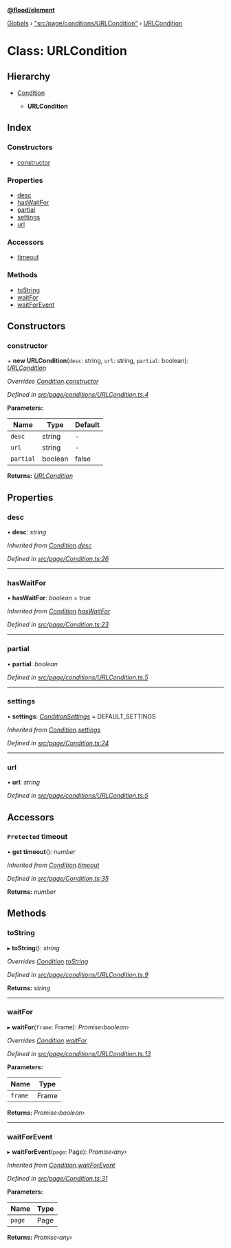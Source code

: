 **[@flood/element](../README.md)**

[Globals](../globals.md) › ["src/page/conditions/URLCondition"](../modules/_src_page_conditions_urlcondition_.md) › [URLCondition](_src_page_conditions_urlcondition_.urlcondition.md)

# Class: URLCondition

## Hierarchy

* [Condition](_src_page_condition_.condition.md)

  * **URLCondition**

## Index

### Constructors

* [constructor](_src_page_conditions_urlcondition_.urlcondition.md#constructor)

### Properties

* [desc](_src_page_conditions_urlcondition_.urlcondition.md#desc)
* [hasWaitFor](_src_page_conditions_urlcondition_.urlcondition.md#haswaitfor)
* [partial](_src_page_conditions_urlcondition_.urlcondition.md#partial)
* [settings](_src_page_conditions_urlcondition_.urlcondition.md#settings)
* [url](_src_page_conditions_urlcondition_.urlcondition.md#url)

### Accessors

* [timeout](_src_page_conditions_urlcondition_.urlcondition.md#protected-timeout)

### Methods

* [toString](_src_page_conditions_urlcondition_.urlcondition.md#tostring)
* [waitFor](_src_page_conditions_urlcondition_.urlcondition.md#waitfor)
* [waitForEvent](_src_page_conditions_urlcondition_.urlcondition.md#waitforevent)

## Constructors

###  constructor

\+ **new URLCondition**(`desc`: string, `url`: string, `partial`: boolean): *[URLCondition](_src_page_conditions_urlcondition_.urlcondition.md)*

*Overrides [Condition](_src_page_condition_.condition.md).[constructor](_src_page_condition_.condition.md#constructor)*

*Defined in [src/page/conditions/URLCondition.ts:4](https://github.com/flood-io/element/blob/d9c12d9/packages/element/src/page/conditions/URLCondition.ts#L4)*

**Parameters:**

Name | Type | Default |
------ | ------ | ------ |
`desc` | string | - |
`url` | string | - |
`partial` | boolean | false |

**Returns:** *[URLCondition](_src_page_conditions_urlcondition_.urlcondition.md)*

## Properties

###  desc

• **desc**: *string*

*Inherited from [Condition](_src_page_condition_.condition.md).[desc](_src_page_condition_.condition.md#desc)*

*Defined in [src/page/Condition.ts:26](https://github.com/flood-io/element/blob/d9c12d9/packages/element/src/page/Condition.ts#L26)*

___

###  hasWaitFor

• **hasWaitFor**: *boolean* = true

*Inherited from [Condition](_src_page_condition_.condition.md).[hasWaitFor](_src_page_condition_.condition.md#haswaitfor)*

*Defined in [src/page/Condition.ts:23](https://github.com/flood-io/element/blob/d9c12d9/packages/element/src/page/Condition.ts#L23)*

___

###  partial

• **partial**: *boolean*

*Defined in [src/page/conditions/URLCondition.ts:5](https://github.com/flood-io/element/blob/d9c12d9/packages/element/src/page/conditions/URLCondition.ts#L5)*

___

###  settings

• **settings**: *[ConditionSettings](../interfaces/_src_page_condition_.conditionsettings.md)* =  DEFAULT_SETTINGS

*Inherited from [Condition](_src_page_condition_.condition.md).[settings](_src_page_condition_.condition.md#settings)*

*Defined in [src/page/Condition.ts:24](https://github.com/flood-io/element/blob/d9c12d9/packages/element/src/page/Condition.ts#L24)*

___

###  url

• **url**: *string*

*Defined in [src/page/conditions/URLCondition.ts:5](https://github.com/flood-io/element/blob/d9c12d9/packages/element/src/page/conditions/URLCondition.ts#L5)*

## Accessors

### `Protected` timeout

• **get timeout**(): *number*

*Inherited from [Condition](_src_page_condition_.condition.md).[timeout](_src_page_condition_.condition.md#protected-timeout)*

*Defined in [src/page/Condition.ts:35](https://github.com/flood-io/element/blob/d9c12d9/packages/element/src/page/Condition.ts#L35)*

**Returns:** *number*

## Methods

###  toString

▸ **toString**(): *string*

*Overrides [Condition](_src_page_condition_.condition.md).[toString](_src_page_condition_.condition.md#abstract-tostring)*

*Defined in [src/page/conditions/URLCondition.ts:9](https://github.com/flood-io/element/blob/d9c12d9/packages/element/src/page/conditions/URLCondition.ts#L9)*

**Returns:** *string*

___

###  waitFor

▸ **waitFor**(`frame`: Frame): *Promise‹boolean›*

*Overrides [Condition](_src_page_condition_.condition.md).[waitFor](_src_page_condition_.condition.md#abstract-waitfor)*

*Defined in [src/page/conditions/URLCondition.ts:13](https://github.com/flood-io/element/blob/d9c12d9/packages/element/src/page/conditions/URLCondition.ts#L13)*

**Parameters:**

Name | Type |
------ | ------ |
`frame` | Frame |

**Returns:** *Promise‹boolean›*

___

###  waitForEvent

▸ **waitForEvent**(`page`: Page): *Promise‹any›*

*Inherited from [Condition](_src_page_condition_.condition.md).[waitForEvent](_src_page_condition_.condition.md#waitforevent)*

*Defined in [src/page/Condition.ts:31](https://github.com/flood-io/element/blob/d9c12d9/packages/element/src/page/Condition.ts#L31)*

**Parameters:**

Name | Type |
------ | ------ |
`page` | Page |

**Returns:** *Promise‹any›*